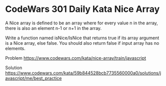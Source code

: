 # CodeWars 301 Daily Kata Nice Array

A Nice array is defined to be an array where for every value n in the array, there is also an element n-1 or n+1 in the array.

Write a function named isNice/IsNice that returns true if its array argument is a Nice array, else false. You should also return false if input array has no elements.

Problem
https://www.codewars.com/kata/nice-array/train/javascript

Solution
https://www.codewars.com/kata/59b844528bcb7735560000a0/solutions/javascript/me/best_practice
